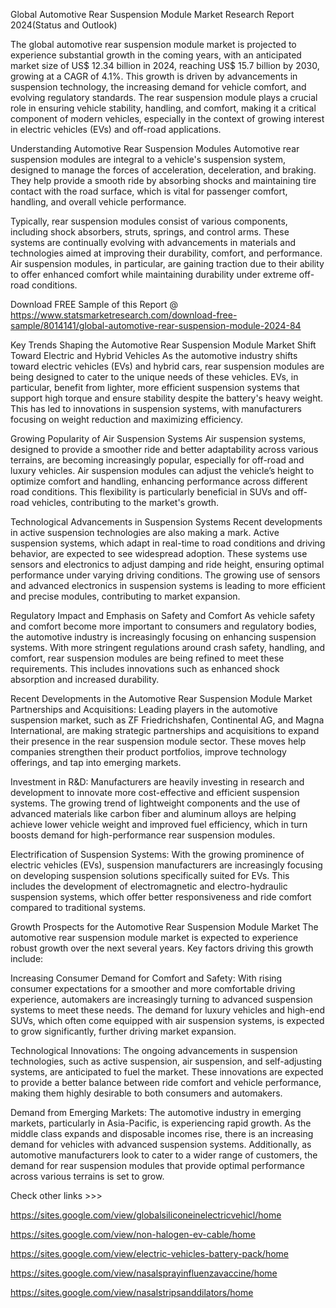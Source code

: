 Global Automotive Rear Suspension Module Market Research Report 2024(Status and Outlook)

The global automotive rear suspension module market is projected to experience substantial growth in the coming years, with an anticipated market size of US$ 12.34 billion in 2024, reaching US$ 15.7 billion by 2030, growing at a CAGR of 4.1%. This growth is driven by advancements in suspension technology, the increasing demand for vehicle comfort, and evolving regulatory standards. The rear suspension module plays a crucial role in ensuring vehicle stability, handling, and comfort, making it a critical component of modern vehicles, especially in the context of growing interest in electric vehicles (EVs) and off-road applications.

Understanding Automotive Rear Suspension Modules
Automotive rear suspension modules are integral to a vehicle's suspension system, designed to manage the forces of acceleration, deceleration, and braking. They help provide a smooth ride by absorbing shocks and maintaining tire contact with the road surface, which is vital for passenger comfort, handling, and overall vehicle performance.

Typically, rear suspension modules consist of various components, including shock absorbers, struts, springs, and control arms. These systems are continually evolving with advancements in materials and technologies aimed at improving their durability, comfort, and performance. Air suspension modules, in particular, are gaining traction due to their ability to offer enhanced comfort while maintaining durability under extreme off-road conditions.

Download FREE Sample of this Report @ https://www.statsmarketresearch.com/download-free-sample/8014141/global-automotive-rear-suspension-module-2024-84

Key Trends Shaping the Automotive Rear Suspension Module Market
Shift Toward Electric and Hybrid Vehicles
As the automotive industry shifts toward electric vehicles (EVs) and hybrid cars, rear suspension modules are being designed to cater to the unique needs of these vehicles. EVs, in particular, benefit from lighter, more efficient suspension systems that support high torque and ensure stability despite the battery's heavy weight. This has led to innovations in suspension systems, with manufacturers focusing on weight reduction and maximizing efficiency.

Growing Popularity of Air Suspension Systems
Air suspension systems, designed to provide a smoother ride and better adaptability across various terrains, are becoming increasingly popular, especially for off-road and luxury vehicles. Air suspension modules can adjust the vehicle’s height to optimize comfort and handling, enhancing performance across different road conditions. This flexibility is particularly beneficial in SUVs and off-road vehicles, contributing to the market's growth.

Technological Advancements in Suspension Systems
Recent developments in active suspension technologies are also making a mark. Active suspension systems, which adapt in real-time to road conditions and driving behavior, are expected to see widespread adoption. These systems use sensors and electronics to adjust damping and ride height, ensuring optimal performance under varying driving conditions. The growing use of sensors and advanced electronics in suspension systems is leading to more efficient and precise modules, contributing to market expansion.

Regulatory Impact and Emphasis on Safety and Comfort
As vehicle safety and comfort become more important to consumers and regulatory bodies, the automotive industry is increasingly focusing on enhancing suspension systems. With more stringent regulations around crash safety, handling, and comfort, rear suspension modules are being refined to meet these requirements. This includes innovations such as enhanced shock absorption and increased durability.

Recent Developments in the Automotive Rear Suspension Module Market
Partnerships and Acquisitions: Leading players in the automotive suspension market, such as ZF Friedrichshafen, Continental AG, and Magna International, are making strategic partnerships and acquisitions to expand their presence in the rear suspension module sector. These moves help companies strengthen their product portfolios, improve technology offerings, and tap into emerging markets.

Investment in R&D: Manufacturers are heavily investing in research and development to innovate more cost-effective and efficient suspension systems. The growing trend of lightweight components and the use of advanced materials like carbon fiber and aluminum alloys are helping achieve lower vehicle weight and improved fuel efficiency, which in turn boosts demand for high-performance rear suspension modules.

Electrification of Suspension Systems: With the growing prominence of electric vehicles (EVs), suspension manufacturers are increasingly focusing on developing suspension solutions specifically suited for EVs. This includes the development of electromagnetic and electro-hydraulic suspension systems, which offer better responsiveness and ride comfort compared to traditional systems.

Growth Prospects for the Automotive Rear Suspension Module Market
The automotive rear suspension module market is expected to experience robust growth over the next several years. Key factors driving this growth include:

Increasing Consumer Demand for Comfort and Safety: With rising consumer expectations for a smoother and more comfortable driving experience, automakers are increasingly turning to advanced suspension systems to meet these needs. The demand for luxury vehicles and high-end SUVs, which often come equipped with air suspension systems, is expected to grow significantly, further driving market expansion.

Technological Innovations: The ongoing advancements in suspension technologies, such as active suspension, air suspension, and self-adjusting systems, are anticipated to fuel the market. These innovations are expected to provide a better balance between ride comfort and vehicle performance, making them highly desirable to both consumers and automakers.

Demand from Emerging Markets: The automotive industry in emerging markets, particularly in Asia-Pacific, is experiencing rapid growth. As the middle class expands and disposable incomes rise, there is an increasing demand for vehicles with advanced suspension systems. Additionally, as automotive manufacturers look to cater to a wider range of customers, the demand for rear suspension modules that provide optimal performance across various terrains is set to grow.

Check other links >>>

https://sites.google.com/view/globalsiliconeinelectricvehicl/home

https://sites.google.com/view/non-halogen-ev-cable/home

https://sites.google.com/view/electric-vehicles-battery-pack/home

https://sites.google.com/view/nasalsprayinfluenzavaccine/home

https://sites.google.com/view/nasalstripsanddilators/home
